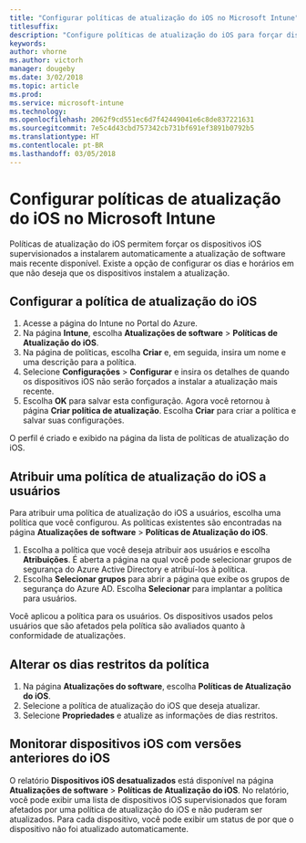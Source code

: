 ```yaml
---
title: "Configurar políticas de atualização do iOS no Microsoft Intune"
titlesuffix: 
description: "Configure políticas de atualização do iOS para forçar dispositivos iOS supervisionados a instalarem automaticamente a atualização de software mais recente disponível."
keywords: 
author: vhorne
ms.author: victorh
manager: dougeby
ms.date: 3/02/2018
ms.topic: article
ms.prod: 
ms.service: microsoft-intune
ms.technology: 
ms.openlocfilehash: 2062f9cd551ec6d7f42449041e6c8de837221631
ms.sourcegitcommit: 7e5c4d43cbd757342cb731bf691ef3891b0792b5
ms.translationtype: HT
ms.contentlocale: pt-BR
ms.lasthandoff: 03/05/2018
---
```

# <a name="configure-ios-update-policies-in-microsoft-intune"></a>Configurar políticas de atualização do iOS no Microsoft Intune
Políticas de atualização do iOS permitem forçar os dispositivos iOS supervisionados a instalarem automaticamente a atualização de software mais recente disponível. Existe a opção de configurar os dias e horários em que não deseja que os dispositivos instalem a atualização.

## <a name="configure-the-ios-update-policy"></a>Configurar a política de atualização do iOS
1. Acesse a página do Intune no Portal do Azure.
2. Na página **Intune**, escolha **Atualizações de software** > **Políticas de Atualização do iOS**.
4. Na página de políticas, escolha **Criar** e, em seguida, insira um nome e uma descrição para a política.
5. Selecione **Configurações** > **Configurar** e insira os detalhes de quando os dispositivos iOS não serão forçados a instalar a atualização mais recente.
6. Escolha **OK** para salvar esta configuração. Agora você retornou à página **Criar política de atualização**. Escolha **Criar** para criar a política e salvar suas configurações.

O perfil é criado e exibido na página da lista de políticas de atualização do iOS.

## <a name="assign-an-ios-update-policy-to-users"></a>Atribuir uma política de atualização do iOS a usuários
Para atribuir uma política de atualização do iOS a usuários, escolha uma política que você configurou. As políticas existentes são encontradas na página **Atualizações de software** > **Políticas de Atualização do iOS**.
1. Escolha a política que você deseja atribuir aos usuários e escolha **Atribuições**. É aberta a página na qual você pode selecionar grupos de segurança do Azure Active Directory e atribuí-los à política.
2. Escolha **Selecionar grupos** para abrir a página que exibe os grupos de segurança do Azure AD. Escolha **Selecionar** para implantar a política para usuários.

Você aplicou a política para os usuários. Os dispositivos usados pelos usuários que são afetados pela política são avaliados quanto à conformidade de atualizações.

## <a name="change-the-restricted-days-for-the-policy"></a>Alterar os dias restritos da política
1. Na página **Atualizações do software**, escolha **Políticas de Atualização do iOS**.
2. Selecione a política de atualização do iOS que deseja atualizar.
3. Selecione **Propriedades** e atualize as informações de dias restritos.

## <a name="monitor-ios-devices-with-older-ios-versions"></a>Monitorar dispositivos iOS com versões anteriores do iOS 
<!-- 1352223 -->
O relatório **Dispositivos iOS desatualizados** está disponível na página **Atualizações de software** > **Políticas de Atualização do iOS**. No relatório, você pode exibir uma lista de dispositivos iOS supervisionados que foram afetados por uma política de atualização do iOS e não puderam ser atualizados. Para cada dispositivo, você pode exibir um status de por que o dispositivo não foi atualizado automaticamente.